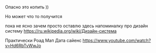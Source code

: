 
Опасно это копить )) 

Но может что то получится



пока не ясно зачем просто оставлю здесь напоминалку про дизайн систему 
https://ru.wikipedia.org/wiki/Дизайн-система


 
Практически Роад Мап Дата сайенс
https://www.youtube.com/watch?v=Hd6RbTvWwJo